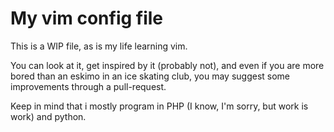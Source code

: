 # My vim config file

This is a WIP file, as is my life learning vim.

You can look at it, get inspired by it (probably not), and even if
you are more bored than an eskimo in an ice skating club, you may
suggest some improvements through a pull-request.

Keep in mind that i mostly program in PHP (I know, I'm sorry, but work
is work) and python.
